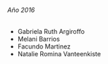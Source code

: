 ###### Año 2016

* Gabriela Ruth Argiroffo
* Melani Barrios
* Facundo Martinez
* Natalie Romina Vanteenkiste
